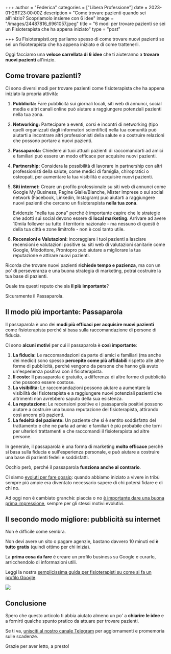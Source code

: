 +++
author = "Federica"
categories = ["Libera Professione"]
date = 2023-01-26T23:00:00Z
description = "Come trovare pazienti quando sei all'inizio? Scopriamolo insieme con 6 idee"
image = "/images/24487816_6961057.jpeg"
title = "6 modi per trovare pazienti se sei un Fisioterapista che ha appena iniziato"
type = "post"

+++
Su Fisioterapisti.org parliamo spesso di come trovare nuovi pazienti se sei un fisioterapista che ha appena iniziato e di come trattenerli. 

Oggi facciamo una **veloce carrellata di 6 idee** che ti aiuteranno a **trovare nuovi pazienti** all'inizio.

## Come trovare pazienti?

Ci sono diversi modi per trovare pazienti come fisioterapista che ha appena iniziato la propria attività:

1. **Pubblicità:** Fare pubblicità sui giornali locali, siti web di annunci, social media e altri canali online può aiutare a raggiungere potenziali pazienti nella tua zona.
2. **Networking:** Partecipare a eventi, corsi e incontri di networking (tipo quelli organizzati dagli informatori scientifici) nella tua comunità può aiutarti a incontrare altri professionisti della salute e a costruire relazioni che possono portare a nuovi pazienti.
3. **Passaparola:** Chiedere ai tuoi attuali pazienti di raccomandarti ad amici e familiari può essere un modo efficace per acquisire nuovi pazienti.
4. **Partnership:** Considera la possibilità di lavorare in partnership con altri professionisti della salute, come medici di famiglia, chiropratici o osteopati, per aumentare la tua visibilità e acquisire nuovi pazienti.
5. **Siti internet:** Creare un profilo professionale su siti web di annunci come Google My Business, Pagine Gialle/Bianche, Mister Imprese o sui social network (Facebook, Linkedin, Instagram) può aiutarti a raggiungere nuovi pazienti che cercano un fisioterapista **nella tua zona**.

   Evidenzio "nella tua zona" perché è importante capire che le strategie che adotti sui social devono essere di **local marketing**. Arrivare ad avere 10mila follower su tutto il territorio nazionale - ma nessuno di questi è della tua città e zone limitrofe - non è così tanto utile.
6. **Recensioni e Valutazioni:** incoraggiare i tuoi pazienti a lasciare recensioni e valutazioni positive su siti web di valutazioni sanitarie come Google, Miodottore, Prontopro può aiutare a migliorare la tua reputazione e attirare nuovi pazienti.

Ricorda che trovare nuovi pazienti **richiede tempo e pazienza**, ma con un po' di perseveranza e una buona strategia di marketing, potrai costruire la tua base di pazienti.

Quale tra questi reputo che sia **il più importante**?

Sicuramente il Passaparola.

## Il modo più importante: Passaparola

Il passaparola è uno dei **modi più efficaci per acquisire nuovi pazienti** come fisioterapista perché si basa sulla raccomandazione di persone di fiducia. 

Ci sono **alcuni motivi** per cui il passaparola è **così importante**:

1. **La fiducia:** Le raccomandazioni da parte di amici e familiari (ma anche dei medici) sono spesso **percepite come più affidabili** rispetto alle altre forme di pubblicità, perché vengono da persone che hanno già avuto un'esperienza positiva con il fisioterapista.
2. **Il costo:** Il passaparola è gratuito, a differenza di altre forme di pubblicità che possono essere costose.
3. **La visibilità:** Le raccomandazioni possono aiutare a aumentare la visibilità del fisioterapista e a raggiungere nuovi potenziali pazienti che altrimenti non avrebbero saputo della sua esistenza.
4. **La reputazione:** Le recensioni positive e i passaparola positivi possono aiutare a costruire una buona reputazione del fisioterapista, attirando così ancora più pazienti.
5. **La fedeltà del paziente:** Un paziente che si è sentito soddisfatto del trattamento e che ne parla ad amici e familiari è più probabile che torni per ulteriori trattamenti e che raccomandi il fisioterapista ad altre persone.

In generale, il passaparola è una forma di marketing **molto efficace** perché si basa sulla fiducia e sull'esperienza personale, e può aiutare a costruire una base di pazienti fedeli e soddisfatti.

Occhio però, perché il passaparola **funziona anche al contrario**.

Ci siamo [evoluti per fare gossip](https://www.focus.it/comportamento/psicologia/perche-il-gossip-piace-a-tutti "Focus | Perché il gossip piace davvero a tutti?"): quando abbiamo iniziato a vivere in tribù sempre più ampie era diventato necessario sapere di chi potersi fidare e di chi no.

Ad oggi non è cambiato granchè: piaccia o no [è importante dare una buona prima impressione](https://www.focus.it/comportamento/psicologia/quanto-vale-la-prima-impressione "Focus | Quanto vale la prima impressione?"), sempre per gli stessi motivi evolutivi.

## Il secondo modo migliore: pubblicità su internet

Non è difficile come sembra. 

Non devi avere un sito o pagare agenzie, bastano davvero 10 minuti ed **è tutto gratis** (quindi ottimo per chi inizia). 

La **prima cosa da fare** è creare un profilo business su Google e curarlo, arricchendolo di informazioni utili. 

Leggi la nostra [semplicissima guida per fisioterapisti su come si fa un profilo Google](https://fisioterapisti.org/da-dove-provengono-i-miei-pazienti-internet/ "Come trovare pazienti | Panoramica Internet").

![](/images/austin-distel-tlzhfrlj6ny-unsplash.jpg)

## Conclusione

Spero che questo articolo ti abbia aiutato almeno un po' a **chiarire le idee** e a fornirti qualche spunto pratico da attuare per trovare pazienti.

Se ti va, [unisciti al nostro canale Telegram](https://t.me/fisioterapisti_official "Fisioterapisti_Official | Telegram") per aggiornamenti e promemoria sulle scadenze.

Grazie per aver letto, a presto!